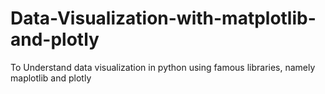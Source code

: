 # Data-Visualization-with-matplotlib-and-plotly
To Understand data visualization in python using famous libraries, namely maplotlib and plotly
